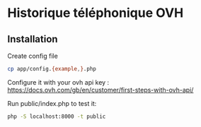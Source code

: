 # Historique téléphonique OVH

## Installation

Create config file
 
```bash
cp app/config.{example,}.php
```

Configure it with your ovh api key : https://docs.ovh.com/gb/en/customer/first-steps-with-ovh-api/
 
Run public/index.php to test it:

```bash
php -S localhost:8000 -t public
```
